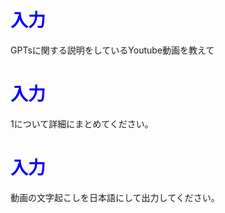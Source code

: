 # <span style="color:blue">入力</span>
GPTsに関する説明をしているYoutube動画を教えて


# <span style="color:blue">入力</span>
1について詳細にまとめてください。


# <span style="color:blue">入力</span>
動画の文字起こしを日本語にして出力してください。
